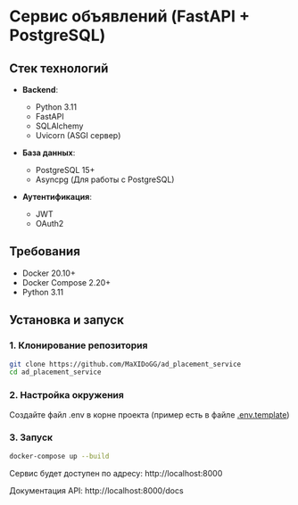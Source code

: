 # Сервис объявлений (FastAPI + PostgreSQL)

## Стек технологий

- **Backend**: 
  - Python 3.11
  - FastAPI
  - SQLAlchemy
  - Uvicorn (ASGI сервер)

- **База данных**:
  - PostgreSQL 15+
  - Asyncpg (Для работы с PostgreSQL)

- **Аутентификация**:
  - JWT
  - OAuth2

## Требования

- Docker 20.10+
- Docker Compose 2.20+
- Python 3.11

## Установка и запуск

### 1. Клонирование репозитория
```bash
git clone https://github.com/MaXIDoGG/ad_placement_service
cd ad_placement_service
```

### 2. Настройка окружения
Создайте файл .env в корне проекта (пример есть в файле [.env.template](https://github.com/MaXIDoGG/ad_placement_service/blob/main/.env.template))

### 3. Запуск
```bash
docker-compose up --build
```

Сервис будет доступен по адресу:
http://localhost:8000

Документация API:
http://localhost:8000/docs
